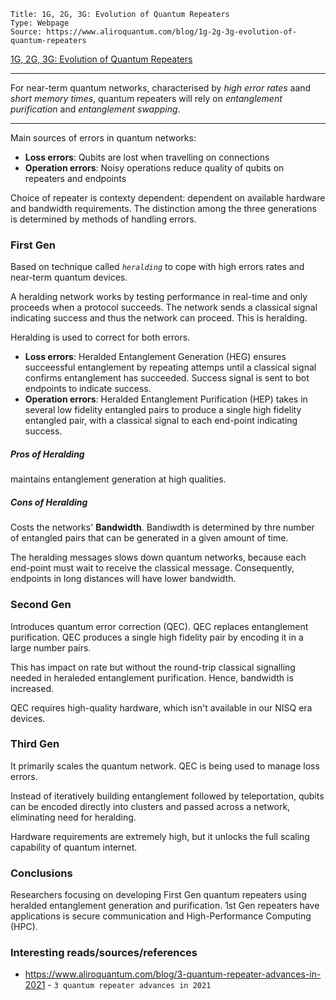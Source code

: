```
Title: 1G, 2G, 3G: Evolution of Quantum Repeaters
Type: Webpage
Source: https://www.aliroquantum.com/blog/1g-2g-3g-evolution-of-quantum-repeaters
```

[1G, 2G, 3G: Evolution of Quantum Repeaters](https://www.aliroquantum.com/blog/1g-2g-3g-evolution-of-quantum-repeaters)

---

For near-term quantum networks, characterised by _high error rates_ aand _short memory times_, quantum repeaters will rely on _entanglement purification_ and _entanglement swapping_.

---


Main sources of errors in quantum networks:
* __Loss errors__: Qubits are lost when travelling on connections
* __Operation errors__: Noisy operations reduce quality of qubits on repeaters and endpoints


Choice of repeater is contexty dependent: dependent on available hardware and bandwidth requirements. The distinction among the three generations is determined by methods of handling errors.


### First Gen
Based on technique called _`heralding`_ to cope with high errors rates and near-term quantum devices. 

A heralding network works by testing performance in real-time and only proceeds when a protocol succeeds. The network sends a classical signal indicating success and thus the network can proceed. This is heralding.

Heralding is used to correct for both errors.
* __Loss errors__: Heralded Entanglement Generation (HEG) ensures succeessful entanglement by repeating attemps until a classical signal confirms entanglement has succeeded. Success signal is sent to bot endpoints to indicate success.
* __Operation errors__: Heralded Entanglement Purification (HEP) takes in several low fidelity entangled pairs to produce a single high fidelity entangled pair, with a classical signal to each end-point indicating success.

##### Pros of Heralding
maintains entanglement generation at high qualities.

##### Cons of Heralding
Costs the networks' __Bandwidth__. Bandiwdth is determined by thre number of entangled pairs that can be generated in a given amount of time.

The heralding messages slows down quantum networks, because each end-point must wait to receive the classical message. Consequently, endpoints in long distances will have lower bandwidth.


### Second Gen
Introduces quantum error correction (QEC). QEC replaces entanglement purification. QEC produces a single high fidelity pair by encoding it in a large number pairs. 

This has impact on rate but without the round-trip classical signalling needed in heraleded entanglement purification. Hence, bandwidth is increased.

QEC requires high-quality hardware, which isn't available in our NISQ era devices.


### Third Gen
It primarily scales the quantum network. QEC is being used to manage loss errors.

Instead of iteratively building entanglement followed by teleportation, qubits can be encoded directly into clusters and passed across a network, eliminating need for heralding.

Hardware requirements are extremely high, but it unlocks the full scaling capability of quantum internet.


### Conclusions
Researchers focusing on developing First Gen quantum repeaters using heralded entanglement generation and purification. 1st Gen repeaters have applications is secure communication and High-Performance Computing (HPC).


### Interesting reads/sources/references
* https://www.aliroquantum.com/blog/3-quantum-repeater-advances-in-2021 - `3 quantum repeater advances in 2021`